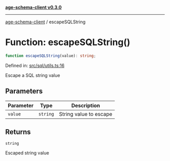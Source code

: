 [**age-schema-client v0.3.0**](../index.md)

***

[age-schema-client](../index.md) / escapeSQLString

# Function: escapeSQLString()

```ts
function escapeSQLString(value): string;
```

Defined in: [src/sql/utils.ts:16](https://github.com/standardbeagle/ageSchemaClient/blob/main/src/sql/utils.ts#L16)

Escape a SQL string value

## Parameters

| Parameter | Type | Description |
| ------ | ------ | ------ |
| `value` | `string` | String value to escape |

## Returns

`string`

Escaped string value
